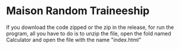 # Maison Random Traineeship
 
 If you download the code zipped or the zip in the release, for run the program, all you have to do is to unzip the file, open the fold named Calculator and open the file with the name "index.html"
